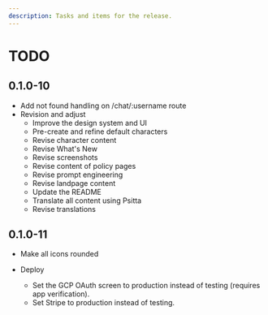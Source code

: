 ```yaml
---
description: Tasks and items for the release.
---
```


# TODO

## 0.1.0-10

- Add not found handling on /chat/:username route
- Revision and adjust
  - Improve the design system and UI
  - Pre-create and refine default characters
  - Revise character content
  - Revise What's New
  - Revise screenshots
  - Revise content of policy pages
  - Revise prompt engineering
  - Revise landpage content
  - Update the README
  - Translate all content using Psitta
  - Revise translations

## 0.1.0-11

- Make all icons rounded

- Deploy
  - Set the GCP OAuth screen to production instead of testing (requires app verification).
  - Set Stripe to production instead of testing.
